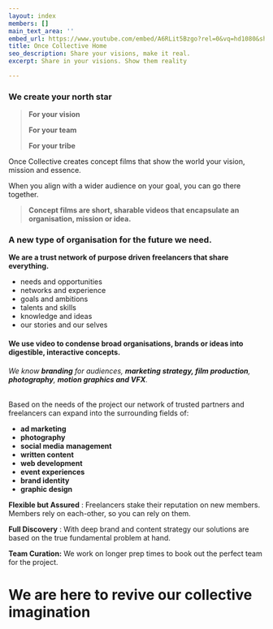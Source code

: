 ```yaml
---
layout: index
members: []
main_text_area: ''
embed_url: https://www.youtube.com/embed/A6RLit5Bzgo?rel=0&vq=hd1080&showinfo=0&autoplay=1
title: Once Collective Home
seo_description: Share your visions, make it real.
excerpt: Share in your visions. Show them reality

---
```

### **We create your north star**

> **For your vision**
>
> **For your team**
>
> **For your tribe**

Once Collective creates concept films that show the world your vision, mission and essence.

When you align with a wider audience on your goal, you can go there together.

> **Concept films are short, sharable videos that encapsulate an organisation, mission or idea.** 

### **A new type of organisation for the future we need.**

**We are a trust network of purpose driven freelancers that share everything.**

* needs and opportunities
* networks and experience
* goals and ambitions
* talents and skills
* knowledge and ideas
* our stories and our selves

#### We use video to condense broad organisations, brands or ideas into digestible, interactive concepts.

###### We know **branding** for audiences, **marketing strategy, film production**, **photography**, **motion graphics and VFX**.

Based on the needs of the project our network of trusted partners and freelancers can expand into the surrounding fields of:

* **ad marketing**
* **photography**
* **social media** **management**
* **written content**
* **web development**
* **event experiences**
* **brand identity**
* **graphic design**

**Flexible but Assured** : Freelancers stake their reputation on new members. Members rely on each-other, so you can rely on them.

**Full Discovery** : With deep brand and content strategy our solutions are based on the true fundamental problem at hand.

**Team Curation:** We work on longer prep times to book out the perfect team for the project.

# We are here to revive our collective imagination